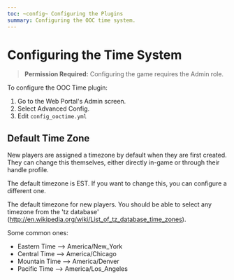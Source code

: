 ```yaml
---
toc: ~config~ Configuring the Plugins
summary: Configuring the OOC time system.
---
```

# Configuring the Time System

> **Permission Required:** Configuring the game requires the Admin role.

To configure the OOC Time plugin:

1. Go to the Web Portal's Admin screen.  
2. Select Advanced Config.
3. Edit `config_ooctime.yml`

## Default Time Zone

New players are assigned a timezone by default when they are first created.  They can change this themselves, either directly in-game or through their handle profile.

The default timezone is EST.  If you want to change this, you can configure a different one.

The default timezone for new players.  You should be able to select any timezone from the 'tz database' (http://en.wikipedia.org/wiki/List_of_tz_database_time_zones).

Some common ones:

* Eastern Time --> America/New_York 
* Central Time --> America/Chicago
* Mountain Time --> America/Denver
* Pacific Time --> America/Los_Angeles